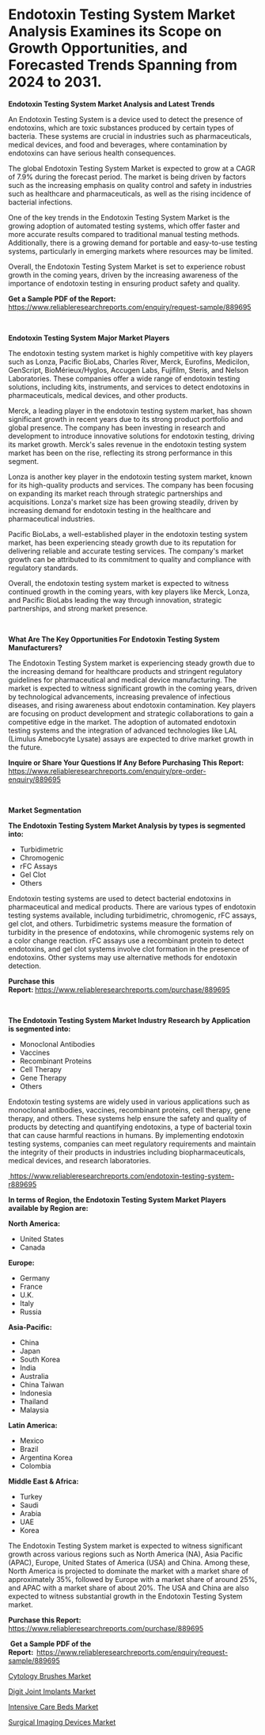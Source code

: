 <p><h1>Endotoxin Testing System Market Analysis Examines its Scope on Growth Opportunities, and Forecasted Trends Spanning from 2024 to 2031.</h1></p><p><strong>Endotoxin Testing System Market Analysis and Latest Trends</strong></p>
<p><p>An Endotoxin Testing System is a device used to detect the presence of endotoxins, which are toxic substances produced by certain types of bacteria. These systems are crucial in industries such as pharmaceuticals, medical devices, and food and beverages, where contamination by endotoxins can have serious health consequences.</p><p>The global Endotoxin Testing System Market is expected to grow at a CAGR of 7.9% during the forecast period. The market is being driven by factors such as the increasing emphasis on quality control and safety in industries such as healthcare and pharmaceuticals, as well as the rising incidence of bacterial infections.</p><p>One of the key trends in the Endotoxin Testing System Market is the growing adoption of automated testing systems, which offer faster and more accurate results compared to traditional manual testing methods. Additionally, there is a growing demand for portable and easy-to-use testing systems, particularly in emerging markets where resources may be limited.</p><p>Overall, the Endotoxin Testing System Market is set to experience robust growth in the coming years, driven by the increasing awareness of the importance of endotoxin testing in ensuring product safety and quality.</p></p>
<p><strong>Get a Sample PDF of the Report:&nbsp;</strong> <a href="https://www.reliableresearchreports.com/enquiry/request-sample/889695">https://www.reliableresearchreports.com/enquiry/request-sample/889695</a></p>
<p>&nbsp;</p>
<p><strong>Endotoxin Testing System Major Market Players</strong></p>
<p><p>The endotoxin testing system market is highly competitive with key players such as Lonza, Pacific BioLabs, Charles River, Merck, Eurofins, Medicilon, GenScript, BioMérieux/Hyglos, Accugen Labs, Fujifilm, Steris, and Nelson Laboratories. These companies offer a wide range of endotoxin testing solutions, including kits, instruments, and services to detect endotoxins in pharmaceuticals, medical devices, and other products.</p><p>Merck, a leading player in the endotoxin testing system market, has shown significant growth in recent years due to its strong product portfolio and global presence. The company has been investing in research and development to introduce innovative solutions for endotoxin testing, driving its market growth. Merck's sales revenue in the endotoxin testing system market has been on the rise, reflecting its strong performance in this segment.</p><p>Lonza is another key player in the endotoxin testing system market, known for its high-quality products and services. The company has been focusing on expanding its market reach through strategic partnerships and acquisitions. Lonza's market size has been growing steadily, driven by increasing demand for endotoxin testing in the healthcare and pharmaceutical industries.</p><p>Pacific BioLabs, a well-established player in the endotoxin testing system market, has been experiencing steady growth due to its reputation for delivering reliable and accurate testing services. The company's market growth can be attributed to its commitment to quality and compliance with regulatory standards.</p><p>Overall, the endotoxin testing system market is expected to witness continued growth in the coming years, with key players like Merck, Lonza, and Pacific BioLabs leading the way through innovation, strategic partnerships, and strong market presence.</p></p>
<p>&nbsp;</p>
<p><strong>What Are The Key Opportunities For Endotoxin Testing System Manufacturers?</strong></p>
<p><p>The Endotoxin Testing System market is experiencing steady growth due to the increasing demand for healthcare products and stringent regulatory guidelines for pharmaceutical and medical device manufacturing. The market is expected to witness significant growth in the coming years, driven by technological advancements, increasing prevalence of infectious diseases, and rising awareness about endotoxin contamination. Key players are focusing on product development and strategic collaborations to gain a competitive edge in the market. The adoption of automated endotoxin testing systems and the integration of advanced technologies like LAL (Limulus Amebocyte Lysate) assays are expected to drive market growth in the future.</p></p>
<p><strong>Inquire or Share Your Questions If Any Before Purchasing This Report:</strong> <a href="https://www.reliableresearchreports.com/enquiry/pre-order-enquiry/889695">https://www.reliableresearchreports.com/enquiry/pre-order-enquiry/889695</a></p>
<p>&nbsp;</p>
<p><strong>Market Segmentation</strong></p>
<p><strong>The Endotoxin Testing System Market Analysis by types is segmented into:</strong></p>
<p><ul><li>Turbidimetric</li><li>Chromogenic</li><li>rFC Assays</li><li>Gel Clot</li><li>Others</li></ul></p>
<p><p>Endotoxin testing systems are used to detect bacterial endotoxins in pharmaceutical and medical products. There are various types of endotoxin testing systems available, including turbidimetric, chromogenic, rFC assays, gel clot, and others. Turbidimetric systems measure the formation of turbidity in the presence of endotoxins, while chromogenic systems rely on a color change reaction. rFC assays use a recombinant protein to detect endotoxins, and gel clot systems involve clot formation in the presence of endotoxins. Other systems may use alternative methods for endotoxin detection.</p></p>
<p><strong>Purchase this Report:&nbsp;</strong><a href="https://www.reliableresearchreports.com/purchase/889695">https://www.reliableresearchreports.com/purchase/889695</a></p>
<p>&nbsp;</p>
<p><strong>The Endotoxin Testing System Market Industry Research by Application is segmented into:</strong></p>
<p><ul><li>Monoclonal Antibodies</li><li>Vaccines</li><li>Recombinant Proteins</li><li>Cell Therapy</li><li>Gene Therapy</li><li>Others</li></ul></p>
<p><p>Endotoxin testing systems are widely used in various applications such as monoclonal antibodies, vaccines, recombinant proteins, cell therapy, gene therapy, and others. These systems help ensure the safety and quality of products by detecting and quantifying endotoxins, a type of bacterial toxin that can cause harmful reactions in humans. By implementing endotoxin testing systems, companies can meet regulatory requirements and maintain the integrity of their products in industries including biopharmaceuticals, medical devices, and research laboratories.</p></p>
<p><a href="https://www.reliableresearchreports.com/endotoxin-testing-system-r889695">&nbsp;https://www.reliableresearchreports.com/endotoxin-testing-system-r889695</a></p>
<p><strong>In terms of Region, the Endotoxin Testing System Market Players available by Region are:</strong></p>
<p>
    <p> <strong> North America: </strong>
        <ul>
            <li>United States</li>
            <li>Canada</li>
        </ul>
        </p> 
    <p> <strong> Europe: </strong>
        <ul>
            <li>Germany</li>
            <li>France</li>
            <li>U.K.</li>
            <li>Italy</li>
            <li>Russia</li>
        </ul>
        </p> 
    <p> <strong> Asia-Pacific: </strong>
        <ul>
            <li>China</li>
            <li>Japan</li>
            <li>South Korea</li>
            <li>India</li>
            <li>Australia</li>
            <li>China Taiwan</li>
            <li>Indonesia</li>
            <li>Thailand</li>
            <li>Malaysia</li>
        </ul>
        </p> 
    <p> <strong> Latin America: </strong>
        <ul>
            <li>Mexico</li>
            <li>Brazil</li>
            <li>Argentina Korea</li>
            <li>Colombia</li>
        </ul>
        </p> 
    <p> <strong> Middle East & Africa: </strong>
        <ul>
            <li>Turkey</li>
            <li>Saudi</li>
            <li>Arabia</li>
            <li>UAE</li>
            <li>Korea</li>
        </ul>
    </p>
    </p>
<p><p>The Endotoxin Testing System market is expected to witness significant growth across various regions such as North America (NA), Asia Pacific (APAC), Europe, United States of America (USA) and China. Among these, North America is projected to dominate the market with a market share of approximately 35%, followed by Europe with a market share of around 25%, and APAC with a market share of about 20%. The USA and China are also expected to witness substantial growth in the Endotoxin Testing System market.</p></p>
<p><strong>Purchase this Report: </strong><a href="https://www.reliableresearchreports.com/purchase/889695">https://www.reliableresearchreports.com/purchase/889695</a></p>
<p>&nbsp;<strong>Get a Sample PDF of the Report:&nbsp;&nbsp;</strong><a href="https://www.reliableresearchreports.com/enquiry/request-sample/889695">https://www.reliableresearchreports.com/enquiry/request-sample/889695</a></p>
<p><strong></strong></p>
<p><p><a href="https://github.com/Paul14Anderson63/Market-Research-Report-List-5/blob/main/cytology-brushes-market.md">Cytology Brushes Market</a></p><p><a href="https://github.com/biheemgalvinlouises6hokrh3h/Market-Research-Report-List-3/blob/main/digit-joint-implants-market.md">Digit Joint Implants Market</a></p><p><a href="https://github.com/guneycigdem35/Market-Research-Report-List-4/blob/main/intensive-care-beds-market.md">Intensive Care Beds Market</a></p><p><a href="https://github.com/mabutironaldo/Market-Research-Report-List-5/blob/main/surgical-imaging-devices-market.md">Surgical Imaging Devices Market</a></p></p>